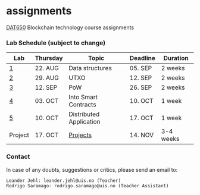 # assignments
[DAT650](https://github.com/dat650-2019/course-info) Blockchain technology course assignments

### Lab Schedule (subject to change)

| Lab                                                              | Thursday | Topic                            | Deadline | Duration  |
| ---------------------------------------------------------------- | -------- | -------------------------------- | -------- | --------- |
| [1](https://github.com/dat650-2019/assignments/tree/master/lab1) | 22. AUG  | Data structures                  | 05. SEP  | 2 weeks   |
| [2](https://github.com/dat650-2019/assignments/tree/master/lab2) | 29. AUG  | UTXO                             | 12. SEP  | 2 weeks   |
| [3](https://github.com/dat650-2019/assignments/tree/master/lab3) | 12. SEP  | PoW                              | 26. SEP  | 2 weeks   |
| [4](https://github.com/dat650-2019/assignments/tree/master/lab4) | 03. OCT  | Into Smart Contracts             | 10. OCT  | 1 week    |
| [5](https://github.com/dat650-2019/assignments/tree/master/lab5) | 10. OCT  | Distributed Application          | 17. OCT  | 1 week    |
| Project                                                          | 17. OCT  | [Projects](#final-project-ideas) | 14. NOV  | 3-4 weeks |

### Contact

In case of any doubts, suggestions or critics, please send an email to:

    Leander Jehl: leander.jehl@uis.no (Teacher)
    Rodrigo Saramago: rodrigo.saramago@uis.no (Teacher Assistant)